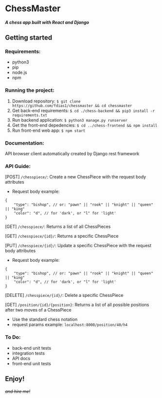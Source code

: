 # ChessMaster
#### _A chess app built with React and Django_


## Getting started

### Requirements:
- python3
- pip
- node.js
- npm

### Running the project:
1. Download repository: `$ git clone https://github.com/fdias1/chessmaster && cd chessmaster`
2. Get back-end requirements: `$ cd ./chess-backend && pip3 install -r requirements.txt`
2. Run backend application: `$ python3 manage.py runserver`
3. Get the front-end depedencies: `$ cd ../chess-frontend && npm install`
4. Run front-end web app: `$ npm start`

### Documentation:
API browser client automatically created by Django rest framework

### API Guide:
[POST] `/chesspiece/`:
Create a new ChessPiece with the request body attributes
- Request body example:
```
{
	"type": "bishop", // or: "pawn" || "rook" || "knight" || "queen" || "king"
	"color": "d", // for 'dark', or "l" for 'light'
}
```

[GET] `/chesspiece/`:
Returns a list of all ChessPieces

[GET] `/chesspiece/{id}/`:
Returns a specific ChessPiece

[PUT] `/chesspiece/{id}/`:
Update a specific ChessPiece with the request body attributes
- Request body example:
```
{
	"type": "bishop", // or: "pawn" || "rook" || "knight" || "queen" || "king"
	"color": "d", // for 'dark', or "l" for 'light'
}
```

[DELETE] `/chesspiece/{id}/`:
Delete a specific ChessPiece

[GET] `/position/{id}/{position}`:
Returns a list of all possible positions after two moves of a ChessPiece
- Use the standard chess notation
- request params example: `localhost:8000/position/40/h4`



### To Do:
- back-end unit tests
- integration tests
- API docs
- front-end unit tests

## Enjoy! 
###### ~~and hire me!~~
